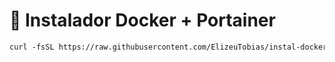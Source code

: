 # 🐳 Instalador Docker + Portainer
```markdown
curl -fsSL https://raw.githubusercontent.com/ElizeuTobias/instal-docker-portainer/main/install-docker.sh | bash
